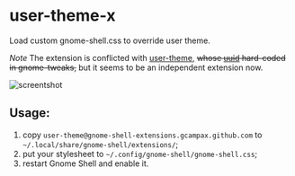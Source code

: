 # user-theme-x
Load custom gnome-shell.css to override user theme.

*Note* The extension is conflicted with [user-theme], ~~whose [uuid] hard-coded in gnome-tweaks,~~ but it seems to be an independent extension now.

![screentshot](https://s1.ax1x.com/2020/04/12/GOGy1s.png)

## Usage:
1. copy `user-theme@gnome-shell-extensions.gcampax.github.com` to `~/.local/share/gnome-shell/extensions/`;
2. put your stylesheet to `~/.config/gnome-shell/gnome-shell.css`;
3. restart Gnome Shell and enable it.

[user-theme]:https://extensions.gnome.org/extension/19/user-themes/
[uuid]:https://gitlab.gnome.org/GNOME/gnome-shell-extensions/-/merge_requests/110

